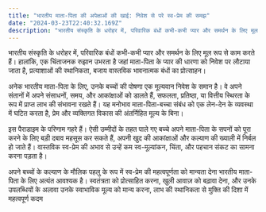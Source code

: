 ```yaml
---
title: "भारतीय माता-पिता की अपेक्षाओं की खाई: निवेश से परे स्व-प्रेम की समझ"
date: "2024-03-23T22:40:32.169Z"
description: "भारतीय संस्कृति के धरोहर में, परिवारिक बंधों कभी-कभी प्यार और समर्थन के लिए मूल रूप से काम करते हैं। हालांकि, एक चिंताजनक रुझान उभरता है जहां माता-पिता के प्यार की धारणा को निवेश पर लौटाया जाता है, प्रत्याशाओं की स्थानिकता, बजाय वास्तविक भावनात्मक बंधों का प्रोत्साहन।"
---
```


भारतीय संस्कृति के धरोहर में, परिवारिक बंधों कभी-कभी प्यार और समर्थन के लिए मूल रूप से काम करते हैं। हालांकि, एक चिंताजनक रुझान उभरता है जहां माता-पिता के प्यार की धारणा को निवेश पर लौटाया जाता है, प्रत्याशाओं की स्थानिकता, बजाय वास्तविक भावनात्मक बंधों का प्रोत्साहन।

अनेक भारतीय माता-पिता के लिए, उनके बच्चों की पोषणा एक मूल्यवान निवेश के समान है। वे अपने संतानों में अपने संसाधनों, समय, और आकांक्षाओं को डालते हैं, सफलता, प्रतिष्ठा, या वित्तीय स्थिरता के रूप में प्राप्त लाभ की संभावना रखते हैं। यह मनोभाव माता-पिता-बच्चा संबंध को एक लेन-देन के व्यवस्था में घटित करता है, प्रेम और व्यक्तिगत विकास की अंतर्निहित मूल्य के बिना।

इस पैराडाइम के परिणाम गहरे हैं। ऐसी उम्मीदों के तहत पाले गए बच्चे अपने माता-पिता के सपनों को पूरा करने के लिए बड़ी दबाव महसूस कर सकते हैं, अपनी खुद की आकांक्षाओं और कल्याण की ख्याली में निर्बल हो जाते हैं। वास्तविक स्व-प्रेम की अभाव से उन्हें कम स्व-मूल्यांकन, चिंता, और पहचान संकट का सामना करना पड़ता है।

अपने बच्चों के कल्याण के मौलिक पहलु के रूप में स्व-प्रेम की महत्वपूर्णता को मान्यता देना भारतीय माता-पिता के लिए अत्यंत आवश्यक है। स्वतंत्रता को प्रोत्साहित करना, खुली आवाज़ को बढ़ावा देना, और उनके उपलब्धियों के अलावा उनके स्वाभाविक मूल्य को मान्य करना, लाभ की स्थानिकता से मुक्ति की दिशा में महत्वपूर्ण कदम

